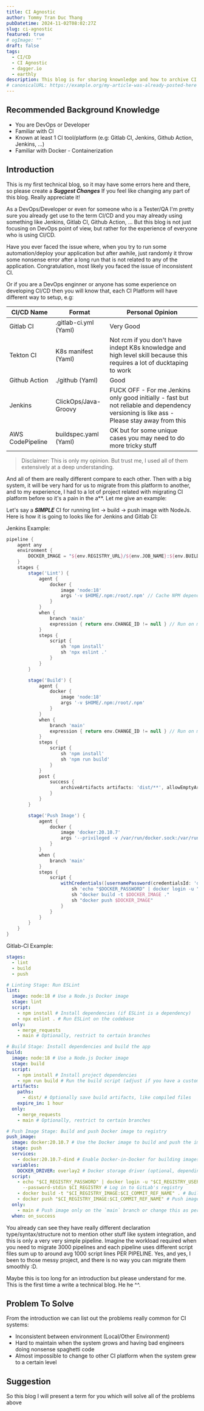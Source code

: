 ```yaml
---
title: CI Agnostic
author: Tommy Tran Duc Thang
pubDatetime: 2024-11-02T08:02:27Z
slug: ci-agnostic
featured: true
# ogImage: ""
draft: false
tags:
  - CI/CD
  - CI Agnostic
  - dagger.io
  - earthly
description: This blog is for sharing knownledge and how to archive CI Agnostic
# canonicalURL: https://example.org/my-article-was-already-posted-here
---
```


## Recommended Background Knowledge

- You are DevOps or Developer
- Familiar with CI
- Known at least 1 CI tool/platform (e.g: Gitlab CI, Jenkins, Github Action,
  Jenkins, ...)
- Familiar with Docker - Containerization

## Introduction

This is my first technical blog, so it may have some errors here and there, so
please create a **_Suggest Changes_** If you feel like changing any part of this
blog. Really appreciate it!

As a DevOps/Developer or even for someone who is a Tester/QA I'm pretty sure you
already get use to the term CI/CD and you may already using something like
Jenkins, Gitlab CI, Github Action, ... But this blog is not just focusing on
DevOps point of view, but rather for the experience of everyone who is using
CI/CD.

Have you ever faced the issue where, when you try to run some automation/deploy
your application but after awhile, just randomly it throw some nonsense error
after a long run that is not related to any of the application. Congratulation,
most likely you faced the issue of inconsistent CI.

Or if you are a DevOps enginner or anyone has some experience on developing
CI/CD then you will know that, each CI Platform will have different way to
setup, e.g:

| CI/CD Name       | Format                | Personal Opinion                                                                                                                         |
| ---------------- | --------------------- | ---------------------------------------------------------------------------------------------------------------------------------------- |
| Gitlab CI        | .gitlab-ci.yml (Yaml) | Very Good                                                                                                                                |
| Tekton CI        | K8s manifest (Yaml)   | Not rcm if you don't have indept K8s knowledge and high level skill because this requires a lot of ducktaping to work                    |
| Github Action    | ./github (Yaml)       | Good                                                                                                                                     |
| Jenkins          | ClickOps/Java-Groovy  | FUCK OFF - For me Jenkins only good initially - fast but not reliable and dependency versioning is like ass - Please stay away from this |
| AWS CodePipeline | buildspec.yaml (Yaml) | OK but for some unique cases you may need to do more tricky stuff                                                                        |

> Disclaimer: This is only my opinion. But trust me, I used all of them
> extensively at a deep understanding.

And all of them are really different compare to each other. Then with a big
system, it will be very hard for us to migrate from this platform to another,
and to my experience, I had to a lot of project related with migrating CI
platform before so it's a pain in the a\*\*. Let me give an example:

Let's say a **_SIMPLE_** CI for running lint -> build -> push image with NodeJs.
Here is how it is going to looks like for Jenkins and Gitlab CI:

Jenkins Example:

```groovy
pipeline {
    agent any
    environment {
        DOCKER_IMAGE = "${env.REGISTRY_URL}/${env.JOB_NAME}:${env.BUILD_NUMBER}"
    }
    stages {
        stage('Lint') {
            agent {
                docker {
                    image 'node:18'
                    args '-v $HOME/.npm:/root/.npm' // Cache NPM dependencies if needed
                }
            }
            when {
                branch 'main'
                expression { return env.CHANGE_ID != null } // Run on merge requests or main branch
            }
            steps {
                script {
                    sh 'npm install'
                    sh 'npx eslint .'
                }
            }
        }

        stage('Build') {
            agent {
                docker {
                    image 'node:18'
                    args '-v $HOME/.npm:/root/.npm'
                }
            }
            when {
                branch 'main'
                expression { return env.CHANGE_ID != null } // Run on merge requests or main branch
            }
            steps {
                script {
                    sh 'npm install'
                    sh 'npm run build'
                }
            }
            post {
                success {
                    archiveArtifacts artifacts: 'dist/**', allowEmptyArchive: true
                }
            }
        }

        stage('Push Image') {
            agent {
                docker {
                    image 'docker:20.10.7'
                    args '--privileged -v /var/run/docker.sock:/var/run/docker.sock'
                }
            }
            when {
                branch 'main'
            }
            steps {
                script {
                    withCredentials([usernamePassword(credentialsId: 'docker-credentials-id', usernameVariable: 'DOCKER_USERNAME', passwordVariable: 'DOCKER_PASSWORD')]) {
                        sh 'echo "$DOCKER_PASSWORD" | docker login -u "$DOCKER_USERNAME" --password-stdin'
                        sh "docker build -t $DOCKER_IMAGE ."
                        sh "docker push $DOCKER_IMAGE"
                    }
                }
            }
        }
    }
}

```

Gitlab-CI Example:

```yaml
stages:
  - lint
  - build
  - push

# Linting Stage: Run ESLint
lint:
  image: node:18 # Use a Node.js Docker image
  stage: lint
  script:
    - npm install # Install dependencies (if ESLint is a dependency)
    - npx eslint . # Run ESLint on the codebase
  only:
    - merge_requests
    - main # Optionally, restrict to certain branches

# Build Stage: Install dependencies and build the app
build:
  image: node:18 # Use a Node.js Docker image
  stage: build
  script:
    - npm install # Install project dependencies
    - npm run build # Run the build script (adjust if you have a custom build script)
  artifacts:
    paths:
      - dist/ # Optionally save build artifacts, like compiled files
    expire_in: 1 hour
  only:
    - merge_requests
    - main # Optionally, restrict to certain branches

# Push Image Stage: Build and push Docker image to registry
push_image:
  image: docker:20.10.7 # Use the Docker image to build and push the image
  stage: push
  services:
    - docker:20.10.7-dind # Enable Docker-in-Docker for building images
  variables:
    DOCKER_DRIVER: overlay2 # Docker storage driver (optional, depending on the CI environment)
  script:
    - echo "$CI_REGISTRY_PASSWORD" | docker login -u "$CI_REGISTRY_USER"
      --password-stdin $CI_REGISTRY # Log in to GitLab's registry
    - docker build -t "$CI_REGISTRY_IMAGE:$CI_COMMIT_REF_NAME" . # Build Docker image
    - docker push "$CI_REGISTRY_IMAGE:$CI_COMMIT_REF_NAME" # Push image to GitLab registry
  only:
    - main # Push image only on the `main` branch or change this as per your needs
  when: on_success
```

You already can see they have really different declaration type/syntax/structure
not to mention other stuff like system integration, and this is only a very very
simple pipeline. Imagine the workload required when you need to migrate 3000
pipelines and each pipeline uses different script files sum up to around avg
1000 script lines PER PIPELINE. Yes, and yes, I been to those messy project, and
there is no way you can migrate them smoothly :D.

Maybe this is too long for an introduction but please understand for me. This is the first time a write a technical blog. He he ^^.

## Problem To Solve
From the introduction we can list out the problems really common for CI systems:
- Inconsistent between environment (Local/Other Environment)
- Hard to maintain when the system grows and having bad engineers doing nonsense spaghetti
code
- Almost impossible to change to other CI platform when the system grew to a certain level

## Suggestion
So this blog I will present a term for you which will solve all of the problems above
